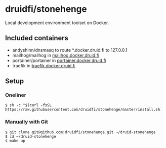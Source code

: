 # druidfi/stonehenge

Local development environment toolset on Docker.

## Included containers

- andyshinn/dnsmasq to route *.docker.druid.fi to 127.0.0.1
- mailhog/mailhog in [mailhog.docker.druid.fi](http://mailhog.docker.druid.fi)
- portainer/portainer in [portainer.docker.druid.fi](http://portainer.docker.druid.fi)
- traefik in [traefik.docker.druid.fi](http://traefik.docker.druid.fi)

## Setup

### Oneliner

```
$ sh -c "$(curl -fsSL https://raw.githubusercontent.com/druidfi/stonehenge/master/install.sh)"
```

### Manually with Git

```
$ git clone git@github.com:druidfi/stonehenge.git ~/druid-stonehenge
$ cd ~/druid-stonehenge
$ make up
```
